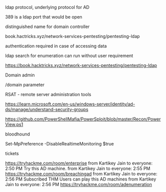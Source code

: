 ldap protocol, underlying protocol for AD

389 is a ldap port that would be open

distinguished name for domain controller

book.hactricks.xyz/network-services-pentesting/pentesting-ldap

authentication required in case of accessing data

ldap search for enumeration can run without user requirement

https://book.hacktricks.xyz/network-services-pentesting/pentesting-ldap

Domain admin 

/domain parameter

RSAT - remote server administration tools

https://learn.microsoft.com/en-us/windows-server/identity/ad-ds/manage/understand-security-groups

https://github.com/PowerShellMafia/PowerSploit/blob/master/Recon/PowerView.ps1

bloodhound

Set-MpPreference -DisableRealtimeMonitoring $true

tickets

https://tryhackme.com/room/enterprise
from Kartikey Jain to everyone:    2:50 PM
Try this AD machine. 
from Kartikey Jain to everyone:    2:55 PM
https://tryhackme.com/room/breachingad
from Kartikey Jain to everyone:    2:56 PM
Subscribed THM Users can play this AD machines
from Kartikey Jain to everyone:    2:56 PM
https://tryhackme.com/room/adenumeration


 

